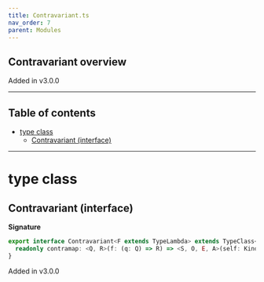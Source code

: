 ```yaml
---
title: Contravariant.ts
nav_order: 7
parent: Modules
---
```


## Contravariant overview

Added in v3.0.0

---

<h2 class="text-delta">Table of contents</h2>

- [type class](#type-class)
  - [Contravariant (interface)](#contravariant-interface)

---

# type class

## Contravariant (interface)

**Signature**

```ts
export interface Contravariant<F extends TypeLambda> extends TypeClass<F> {
  readonly contramap: <Q, R>(f: (q: Q) => R) => <S, O, E, A>(self: Kind<F, S, R, O, E, A>) => Kind<F, S, Q, O, E, A>
}
```

Added in v3.0.0
